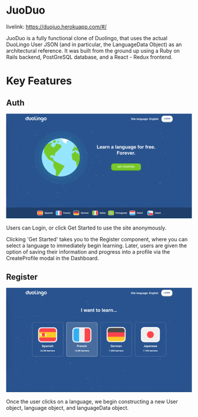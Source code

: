 # JuoDuo
livelink: https://duojuo.herokuapp.com/#/

JuoDuo is a fully functional clone of Duolingo, that uses the actual DuoLingo User JSON (and in particular, the LanguageData Object) as an architectural reference. It was built from the ground up using a Ruby on Rails backend, PostGreSQL database, and a React - Redux frontend. 

# Key Features 

## Auth 
![Homepage Image](readmeResources/homepage.png)

Users can Login, or click Get Started to use the site anonymously. 

Clicking 'Get Started' takes you to the Register component, where you can select a language to immediately begin learning. Later, users are given the option of saving their information and progress into a profile via the CreateProfile modal in the Dashboard.


## Register 

![Register Image](readmeResources/register.png)

Once the user clicks on a language, we begin constructing a new User object, language object, and languageData object. 
